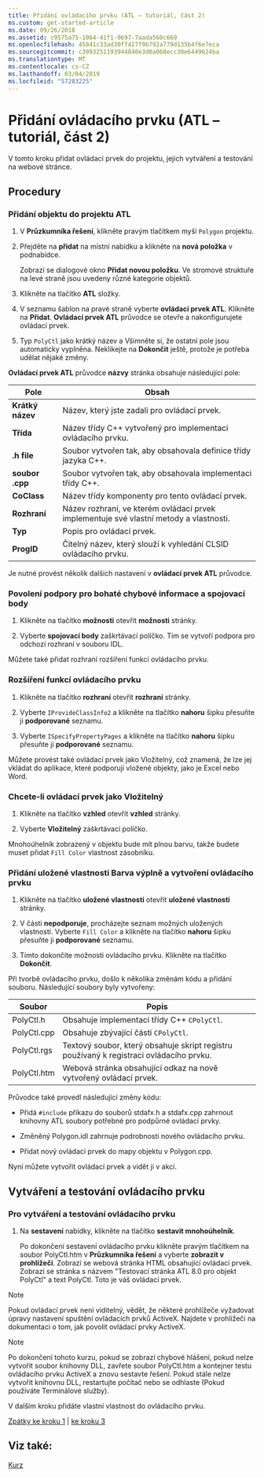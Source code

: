 ```yaml
---
title: Přidání ovládacího prvku (ATL – tutoriál, část 2)
ms.custom: get-started-article
ms.date: 09/26/2018
ms.assetid: c9575a75-1064-41f1-9697-7aada560c669
ms.openlocfilehash: 45841c33ad30ff427f9b792a779d135b4f6e7eca
ms.sourcegitcommit: c3093251193944840e3d0a068ecc30e6449624ba
ms.translationtype: MT
ms.contentlocale: cs-CZ
ms.lasthandoff: 03/04/2019
ms.locfileid: "57283225"
---
```

# <a name="adding-a-control-atl-tutorial-part-2"></a>Přidání ovládacího prvku (ATL – tutoriál, část 2)

V tomto kroku přidat ovládací prvek do projektu, jejich vytváření a testování na webové stránce.

## <a name="procedures"></a>Procedury

### <a name="to-add-an-object-to-an-atl-project"></a>Přidání objektu do projektu ATL

1. V **Průzkumníka řešení**, klikněte pravým tlačítkem myši `Polygon` projektu.

1. Přejděte na **přidat** na místní nabídku a klikněte na **nová položka** v podnabídce.

    Zobrazí se dialogové okno **Přidat novou položku**. Ve stromové struktuře na levé straně jsou uvedeny různé kategorie objektů.

1. Klikněte na tlačítko **ATL** složky.

1. V seznamu šablon na pravé straně vyberte **ovládací prvek ATL**. Klikněte na **Přidat**. **Ovládací prvek ATL** průvodce se otevře a nakonfigurujete ovládací prvek.

1. Typ `PolyCtl` jako krátký název a Všimněte si, že ostatní pole jsou automaticky vyplněna. Neklikejte na **Dokončit** ještě, protože je potřeba udělat nějaké změny.

**Ovládací prvek ATL** průvodce **názvy** stránka obsahuje následující pole:

|Pole|Obsah|
|-----------|--------------|
|**Krátký název**|Název, který jste zadali pro ovládací prvek.|
|**Třída**|Název třídy C++ vytvořený pro implementaci ovládacího prvku.|
|**.h file**|Soubor vytvořen tak, aby obsahovala definice třídy jazyka C++.|
|**soubor .cpp**|Soubor vytvořen tak, aby obsahovala implementaci třídy C++.|
|**CoClass**|Název třídy komponenty pro tento ovládací prvek.|
|**Rozhraní**|Název rozhraní, ve kterém ovládací prvek implementuje své vlastní metody a vlastnosti.|
|**Typ**|Popis pro ovládací prvek.|
|**ProgID**|Čitelný název, který slouží k vyhledání CLSID ovládacího prvku.|

Je nutné provést několik dalších nastavení v **ovládací prvek ATL** průvodce.

### <a name="to-enable-support-for-rich-error-information-and-connection-points"></a>Povolení podpory pro bohaté chybové informace a spojovací body

1. Klikněte na tlačítko **možnosti** otevřít **možnosti** stránky.

1. Vyberte **spojovací body** zaškrtávací políčko. Tím se vytvoří podpora pro odchozí rozhraní v souboru IDL.

Můžete také přidat rozhraní rozšíření funkcí ovládacího prvku.

### <a name="to-extend-the-controls-functionality"></a>Rozšíření funkcí ovládacího prvku

1. Klikněte na tlačítko **rozhraní** otevřít **rozhraní** stránky.

1. Vyberte `IProvideClassInfo2` a klikněte na tlačítko **nahoru** šipku přesuňte ji **podporované** seznamu.

1. Vyberte `ISpecifyPropertyPages` a klikněte na tlačítko **nahoru** šipku přesuňte ji **podporované** seznamu.

Můžete provést také ovládací prvek jako Vložitelný, což znamená, že lze jej vkládat do aplikace, které podporují vložené objekty, jako je Excel nebo Word.

### <a name="to-make-the-control-insertable"></a>Chcete-li ovládací prvek jako Vložitelný

1. Klikněte na tlačítko **vzhled** otevřít **vzhled** stránky.

1. Vyberte **Vložitelný** zaškrtávací políčko.

Mnohoúhelník zobrazený v objektu bude mít plnou barvu, takže budete muset přidat `Fill Color` vlastnost zásobníku.

### <a name="to-add-a-fill-color-stock-property-and-create-the-control"></a>Přidání uložené vlastnosti Barva výplně a vytvoření ovládacího prvku

1. Klikněte na tlačítko **uložené vlastnosti** otevřít **uložené vlastnosti** stránky.

1. V části **nepodporuje**, procházejte seznam možných uložených vlastností. Vyberte `Fill Color` a klikněte na tlačítko **nahoru** šipku přesuňte ji **podporované** seznamu.

1. Tímto dokončíte možnosti ovládacího prvku. Klikněte na tlačítko **Dokončit**.

Při tvorbě ovládacího prvku, došlo k několika změnám kódu a přidání souboru. Následující soubory byly vytvořeny:

|Soubor|Popis|
|----------|-----------------|
|PolyCtl.h|Obsahuje implementaci třídy C++ `CPolyCtl`.|
|PolyCtl.cpp|Obsahuje zbývající části `CPolyCtl`.|
|PolyCtl.rgs|Textový soubor, který obsahuje skript registru používaný k registraci ovládacího prvku.|
|PolyCtl.htm|Webová stránka obsahující odkaz na nově vytvořený ovládací prvek.|

Průvodce také provedl následující změny kódu:

- Přidá `#include` příkazu do souborů stdafx.h a stdafx.cpp zahrnout knihovny ATL soubory potřebné pro podpůrné ovládací prvky.

- Změněný Polygon.idl zahrnuje podrobnosti nového ovládacího prvku.

- Přidat nový ovládací prvek do mapy objektu v Polygon.cpp.

Nyní můžete vytvořit ovládací prvek a vidět ji v akci.

## <a name="building-and-testing-the-control"></a>Vytváření a testování ovládacího prvku

### <a name="to-build-and-test-the-control"></a>Pro vytváření a testování ovládacího prvku

1. Na **sestavení** nabídky, klikněte na tlačítko **sestavit mnohoúhelník**.

    Po dokončení sestavení ovládacího prvku klikněte pravým tlačítkem na soubor PolyCtl.htm v **Průzkumníka řešení** a vyberte **zobrazit v prohlížeči**. Zobrazí se webová stránka HTML obsahující ovládací prvek. Zobrazí se stránka s názvem "Testovací stránka ATL 8.0 pro objekt PolyCtl" a text PolyCtl. Toto je váš ovládací prvek.

> [!NOTE]
> Pokud ovládací prvek není viditelný, vědět, že některé prohlížeče vyžadovat úpravy nastavení spuštění ovládacích prvků ActiveX. Najdete v prohlížeči na dokumentaci o tom, jak povolit ovládací prvky ActiveX.

> [!NOTE]
> Po dokončení tohoto kurzu, pokud se zobrazí chybové hlášení, pokud nelze vytvořit soubor knihovny DLL, zavřete soubor PolyCtl.htm a kontejner testu ovládacího prvku ActiveX a znovu sestavte řešení. Pokud stále nelze vytvořit knihovnu DLL, restartujte počítač nebo se odhlaste (Pokud používáte Terminálové služby).

V dalším kroku přidáte vlastní vlastnost do ovládacího prvku.

[Zpátky ke kroku 1](../atl/creating-the-project-atl-tutorial-part-1.md) &#124; [ke kroku 3](../atl/adding-a-property-to-the-control-atl-tutorial-part-3.md)

## <a name="see-also"></a>Viz také:

[Kurz](../atl/active-template-library-atl-tutorial.md)
